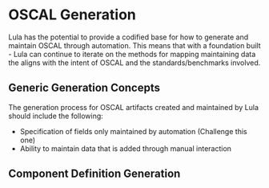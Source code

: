 # OSCAL Generation

Lula has the potential to provide a codified base for how to generate and maintain OSCAL through automation. This means that with a foundation built - Lula can continue to iterate on the methods for mapping maintaining data the aligns with the intent of OSCAL and the standards/benchmarks involved. 

## Generic Generation Concepts

The generation process for OSCAL artifacts created and maintained by Lula should include the following:
- Specification of fields only maintained by automation (Challenge this one)
- Ability to maintain data that is added through manual interaction

## Component Definition Generation

